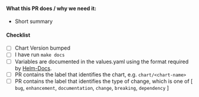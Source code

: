 <!--
Thank you for contributing to appuio/charts. Before you submit this PR we'd like to
make sure you are aware of our technical requirements and best practices:

* https://github.com/helm/charts/blob/master/CONTRIBUTING.md#technical-requirements
* https://github.com/helm/helm/tree/master/docs/chart_best_practices

-->

#### What this PR does / why we need it:

* Short summary

#### Checklist
<!-- Place an '[x]' (no spaces) in all applicable fields. Please remove unrelated fields. -->
- [ ] Chart Version bumped
- [ ] I have run `make docs`
- [ ] Variables are documented in the values.yaml using the format required by [Helm-Docs](https://github.com/norwoodj/helm-docs#valuesyaml-metadata).
- [ ] PR contains the label that identifies the chart, e.g. `chart/<chart-name>`
- [ ] PR contains the label that identifies the type of change, which is one of
      [ `bug`, `enhancement`, `documentation`, `change`, `breaking`, `dependency` ]
